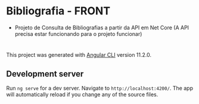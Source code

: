 # Bibliografia - FRONT
- Projeto de Consulta de Bibliografias a partir da API em Net Core (A API precisa estar funcionando para o projeto funcionar)
#
This project was generated with [Angular CLI](https://github.com/angular/angular-cli) version 11.2.0.

## Development server

Run `ng serve` for a dev server. Navigate to `http://localhost:4200/`. The app will automatically reload if you change any of the source files.

